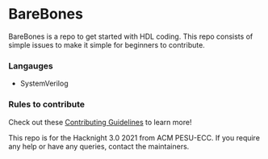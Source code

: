 # BareBones

BareBones is a repo to get started with HDL coding. This repo consists of simple issues to make it simple for beginners to contribute. 

### Langauges
- SystemVerilog 

### Rules to contribute
Check out these [Contributing Guidelines](https://github.com/suhaskv1/BareBones/blob/main/CONTRIBUTION.md) to learn more!

This repo is for the Hacknight 3.0 2021 from ACM PESU-ECC. If you require any help or have any queries, contact the maintainers.
